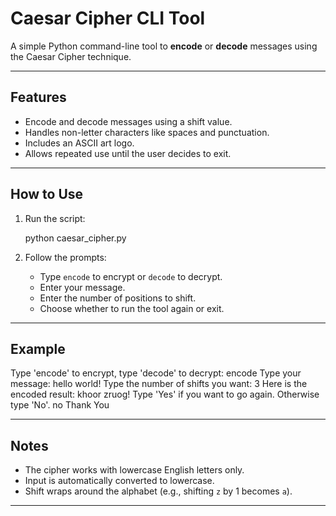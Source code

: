 # Caesar Cipher CLI Tool

A simple Python command-line tool to **encode** or **decode** messages using the Caesar Cipher technique.

---

## Features

- Encode and decode messages using a shift value.
- Handles non-letter characters like spaces and punctuation.
- Includes an ASCII art logo.
- Allows repeated use until the user decides to exit.

---

## How to Use

1. Run the script:

   python caesar_cipher.py

2. Follow the prompts:

   - Type `encode` to encrypt or `decode` to decrypt.
   - Enter your message.
   - Enter the number of positions to shift.
   - Choose whether to run the tool again or exit.

---

## Example

Type 'encode' to encrypt, type 'decode' to decrypt:
encode
Type your message:
hello world!
Type the number of shifts you want:
3
Here is the encoded result: khoor zruog!
Type 'Yes' if you want to go again. Otherwise type 'No'.
no
Thank You

---

## Notes

- The cipher works with lowercase English letters only.
- Input is automatically converted to lowercase.
- Shift wraps around the alphabet (e.g., shifting `z` by 1 becomes `a`).

---
